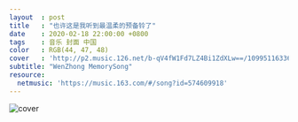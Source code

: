 ```yaml
---
layout  : post
title   : "也许这是我听到最温柔的预备铃了"
date    : 2020-02-18 22:00:00 +0800
tags    : 音乐 封面 中国
color   : RGB(44, 47, 48)
cover   : 'http://p2.music.126.net/b-qV4fW1Fd7LZ4Bi1ZdXLw==/109951163366530084.jpg'
subtitle: "WenZhong MemorySong"
resource:
  netmusic: 'https://music.163.com/#/song?id=574609918'
---
```


![cover](http://p2.music.126.net/b-qV4fW1Fd7LZ4Bi1ZdXLw==/109951163366530084.jpg)
